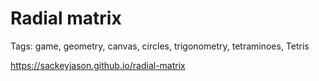 # Radial matrix

Tags: game, geometry, canvas, circles, trigonometry, tetraminoes, Tetris

https://sackeyjason.github.io/radial-matrix
